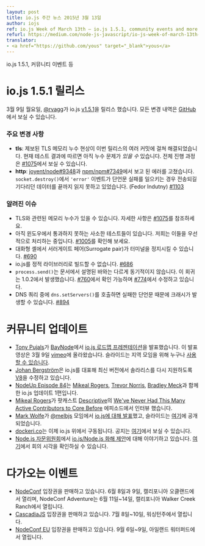 ```yaml
---
layout: post
title: io.js 주간 뉴스 2015년 3월 13일
author: iojs
ref: io.js Week of March 13th — io.js 1.5.1, community events and more
refurl: https://medium.com/node-js-javascript/io-js-week-of-march-13th-e3024cc66802
translator:
- <a href="https://github.com/yous" target="_blank">yous</a>
---
```


io.js 1.5.1, 커뮤니티 이벤트 등

<!--
# io.js 1.5.1 Release
-->
# io.js 1.5.1 릴리스

<!--
On Monday, March 9th, [@rvagg](https://github.com/rvagg) released io.js [v1.5.1](https://iojs.org/dist/v1.5.1/). The complete change log can be found [on GitHub](https://github.com/iojs/io.js/blob/v1.x/CHANGELOG.md).
-->
3월 9일 월요일, [@rvagg](https://github.com/rvagg)가 io.js [v1.5.1](https://iojs.org/dist/v1.5.1/)을 릴리스 했습니다. 모든 변경 내역은 [GitHub](https://github.com/iojs/io.js/blob/v1.x/CHANGELOG.md)에서 보실 수 있습니다.

<!--
### Notable changes
-->
### 주요 변경 사항

<!--
* **tls**: The reported TLS memory leak has been resolved via various commits in this release. Current testing indicated that there _may_ still be some leak problems. Track complete progress at [#1075](https://github.com/iojs/io.js/issues/1075).
* **http**: Fixed an error reported at [joyent/node#9348](https://github.com/joyent/node/issues/9348) and [npm/npm#7349](https://github.com/npm/npm/issues/7349). Pending data was not being fully read upon an `'error'` event leading to an assertion failure on `socket.destroy()`. (Fedor Indutny) [#1103](https://github.com/iojs/io.js/pull/1103)
-->
* **tls**: 제보된 TLS 메모리 누수 현상이 이번 릴리스의 여러 커밋에 걸쳐 해결되었습니다. 현재 테스트 결과에 따르면 아직 누수 문제가 _있을 수_ 있습니다. 전체 진행 과정은 [#1075](https://github.com/iojs/io.js/issues/1075)에서 보실 수 있습니다.
* **http**: [joyent/node#9348](https://github.com/joyent/node/issues/9348)과 [npm/npm#7349](https://github.com/npm/npm/issues/7349)에서 보고 된 에러를 고쳤습니다. `socket.destroy()`에서 `'error'` 이벤트가 단언문 실패를 일으키는 경우 전송되길 기다리던 데이터를 끝까지 읽지 못하고 있었습니다. (Fedor Indutny) [#1103](https://github.com/iojs/io.js/pull/1103)

<!--
### Known issues
-->
### 알려진 이슈

<!--
* Possible remaining TLS-related memory leak(s), details at [#1075](https://github.com/iojs/io.js/issues/1075).
* Windows still reports some minor test failures and we are continuing to address all of these as a priority. See [#1005](https://github.com/iojs/io.js/issues/1005).
* Surrogate pair in REPL can freeze terminal [#690](https://github.com/iojs/io.js/issues/690)
* Not possible to build io.js as a static library [#686](https://github.com/iojs/io.js/issues/686)
* `process.send()` is not synchronous as the docs suggest, a regression introduced in 1.0.2, see [#760](https://github.com/iojs/io.js/issues/760) and fix in [#774](https://github.com/iojs/io.js/issues/774)
* Calling `dns.setServers()` while a DNS query is in progress can cause the process to crash on a failed assertion [#894](https://github.com/iojs/io.js/issues/894)
-->
* TLS와 관련된 메모리 누수가 있을 수 있습니다. 자세한 사항은 [#1075](https://github.com/iojs/io.js/issues/1075)를 참조하세요.
* 아직 윈도우에서 통과하지 못하는 사소한 테스트들이 있습니다. 저희는 이들을 우선적으로 처리하는 중입니다. [#1005](https://github.com/iojs/io.js/issues/1005)를 확인해 보세요.
* 대화형 셸에서 서러게이트 페어(Surrogate pair)가 터미널을 정지시킬 수 있습니다. [#690](https://github.com/iojs/io.js/issues/690)
* io.js를 정적 라이브러리로 빌드할 수 없습니다. [#686](https://github.com/iojs/io.js/issues/686)
* `process.send()`는 문서에서 설명된 바와는 다르게 동기적이지 않습니다. 이 회귀는 1.0.2에서 발생했습니다. [#760](https://github.com/iojs/io.js/issues/760)에서 확인 가능하며 [#774](https://github.com/iojs/io.js/issues/774)에서 수정하고 있습니다.
* DNS 쿼리 중에 `dns.setServers()`를 호출하면 실패한 단언문 때문에 크래시가 발생할 수 있습니다. [#894](https://github.com/iojs/io.js/issues/894)

<!--
# Community Updates
-->
# 커뮤니티 업데이트

<!--
* [Tony Pujals] (https://twitter.com/subfuzion) gave [the io.js roadmap presentation](http://roadmap.iojs.org/) to [BayNode](http://www.meetup.com/BayNode/events/220246228/). The video was posted to [vimeo](https://vimeo.com/121707989) on March 9. Slides are available for anyone to give at their [local meetup](ron.buell@rd.io).
* [Johan Bergström](https://github.com/jbergstroem) is working on getting a patch into [V8](https://codereview.chromium.org/990063002) on behalf of io.js to bring Solaris support back into the latest version
* [NodeUp Episode 84](http://nodeup.com/eightyfour) it's io.js update #1 with [Mikeal Rogers](https://github.com/mikeal), [Trevor Norris](https://github.com/trevnorris) and [Bradley Meck](https://github.com/bmeck)
* [Mikeal Rogers](https://github.com/mikeal) was interviewed for [Descriptive](http://descriptive.audio) podcast on an episoded called [We've Never Had This Many Active Contributors to Core Before](http://descriptive.audio/episodes/12)
* [Mark Wolfe](https://twitter.com/wolfeidau) gave a [talk about io.js](https://twitter.com/wolfeidau/status/575785856545378304) at [@melbjs](https://twitter.com/melbjs) meetup, slides are published [here](https://speakerdeck.com/wolfeidau/iojs-bringing-es6-to-the-node)
* [dockeri.co](http://dockeri.co/) now runs on io.js, you can see the announcement [here](https://twitter.com/wjblankenship/status/575867637680369665)
* [Node.js Advisory Board](https://nodejs.org/about/advisory-board/) are talking about the [io.js/Node.js reconciliation proposal](https://github.com/iojs/io.js/issues/978), you can check the meeting minutes [here](https://github.com/joyent/nodejs-advisory-board/blob/master/meetings/2015-03-09/minutes.md#nodejsiojs-reconciliation-bb)
-->
* [Tony Pujals](https://twitter.com/subfuzion)가 [BayNode](http://www.meetup.com/BayNode/events/220246228/)에서 [io.js 로드맵 프레젠테이션](http://roadmap.iojs.org/)을 발표했습니다. 이 발표 영상은 3월 9일 [vimeo](https://vimeo.com/121707989)에 올라왔습니다. 슬라이드는 지역 모임을 위해 누구나 [사용할 수 있습니다](ron.buell@rd.io).
* [Johan Bergström](https://github.com/jbergstroem)은 io.js를 대표해 최신 버전에서 솔라리스를 다시 지원하도록 [V8](https://codereview.chromium.org/990063002)을 수정하고 있습니다.
* [NodeUp Episode 84](http://nodeup.com/eightyfour)는 [Mikeal Rogers](https://github.com/mikeal), [Trevor Norris](https://github.com/trevnorris), [Bradley Meck](https://github.com/bmeck)과 함께한 io.js 업데이트 1편입니다.
* [Mikeal Rogers](https://github.com/mikeal)가 팟캐스트 [Descriptive](http://descriptive.audio)의 [We've Never Had This Many Active Contributors to Core Before](http://descriptive.audio/episodes/12) 에피소드에서 인터뷰 했습니다.
* [Mark Wolfe](https://twitter.com/wolfeidau)가 [@melbjs](https://twitter.com/melbjs) 모임에서 [io.js에 대해 발표](https://twitter.com/wolfeidau/status/575785856545378304)했고, 슬라이드는 [여기](https://speakerdeck.com/wolfeidau/iojs-bringing-es6-to-the-node)에 공개되었습니다.
* [dockeri.co](http://dockeri.co/)는 이제 io.js 위에서 구동됩니다. 공지는 [여기](https://twitter.com/wjblankenship/status/575867637680369665)에서 보실 수 있습니다.
* [Node.js 자문위원회](https://nodejs.org/about/advisory-board/)에서 [io.js/Node.js 화해 제안](https://github.com/iojs/io.js/issues/978)에 대해 이야기하고 있습니다. [여기](https://github.com/joyent/nodejs-advisory-board/blob/master/meetings/2015-03-09/minutes.md#nodejsiojs-reconciliation-bb)에서 회의 시각을 확인하실 수 있습니다.

<!--
# Upcoming Events
-->
# 다가오는 이벤트

<!--
* [NodeConf](http://nodeconf.com/) tickets are on sale, June 8th and 9th at Oakland, CA and NodeConf Adventure for June 11th - 14th at Walker Creek Ranch, CA
* [CascadiaJS](http://2015.cascadiajs.com/) tickets are on sale, July 8th - 10th at Washington State
* [NodeConf EU](http://nodeconf.eu/) tickets are on sale, September 6th - 9th at Waterford, Ireland
-->
* [NodeConf](http://nodeconf.com/) 입장권을 판매하고 있습니다. 6월 8일과 9일, 캘리포니아 오클랜드에서 열리며, NodeConf Adventure는 6월 11일~14일, 캘리포니아 Walker Creek Ranch에서 열립니다.
* [CascadiaJS](http://2015.cascadiajs.com/) 입장권을 판매하고 있습니다. 7월 8일~10일, 워싱턴주에서 열립니다.
* [NodeConf EU](http://nodeconf.eu/) 입장권을 판매하고 있습니다. 9월 6일~9일, 아일랜드 워터퍼드에서 열립니다.
